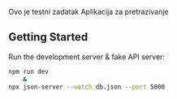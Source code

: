 Ovo je testni zadatak Aplikacija za pretrazivanje
## Getting Started

Run the development server & fake API server:

```bash
npm run dev
    &
npx json-server --watch db.json --port 5000
```
